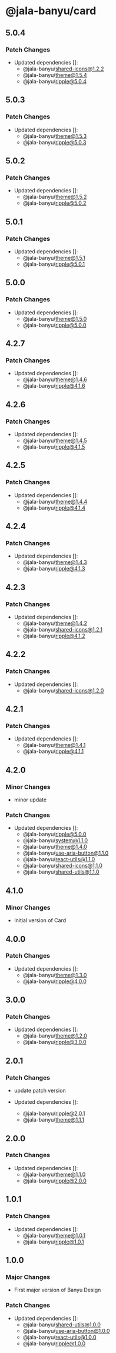 # @jala-banyu/card

## 5.0.4

### Patch Changes

- Updated dependencies []:
  - @jala-banyu/shared-icons@1.2.2
  - @jala-banyu/theme@1.5.4
  - @jala-banyu/ripple@5.0.4

## 5.0.3

### Patch Changes

- Updated dependencies []:
  - @jala-banyu/theme@1.5.3
  - @jala-banyu/ripple@5.0.3

## 5.0.2

### Patch Changes

- Updated dependencies []:
  - @jala-banyu/theme@1.5.2
  - @jala-banyu/ripple@5.0.2

## 5.0.1

### Patch Changes

- Updated dependencies []:
  - @jala-banyu/theme@1.5.1
  - @jala-banyu/ripple@5.0.1

## 5.0.0

### Patch Changes

- Updated dependencies []:
  - @jala-banyu/theme@1.5.0
  - @jala-banyu/ripple@5.0.0

## 4.2.7

### Patch Changes

- Updated dependencies []:
  - @jala-banyu/theme@1.4.6
  - @jala-banyu/ripple@4.1.6

## 4.2.6

### Patch Changes

- Updated dependencies []:
  - @jala-banyu/theme@1.4.5
  - @jala-banyu/ripple@4.1.5

## 4.2.5

### Patch Changes

- Updated dependencies []:
  - @jala-banyu/theme@1.4.4
  - @jala-banyu/ripple@4.1.4

## 4.2.4

### Patch Changes

- Updated dependencies []:
  - @jala-banyu/theme@1.4.3
  - @jala-banyu/ripple@4.1.3

## 4.2.3

### Patch Changes

- Updated dependencies []:
  - @jala-banyu/theme@1.4.2
  - @jala-banyu/shared-icons@1.2.1
  - @jala-banyu/ripple@4.1.2

## 4.2.2

### Patch Changes

- Updated dependencies []:
  - @jala-banyu/shared-icons@1.2.0

## 4.2.1

### Patch Changes

- Updated dependencies []:
  - @jala-banyu/theme@1.4.1
  - @jala-banyu/ripple@4.1.1

## 4.2.0

### Minor Changes

- minor update

### Patch Changes

- Updated dependencies []:
  - @jala-banyu/ripple@5.0.0
  - @jala-banyu/system@1.1.0
  - @jala-banyu/theme@1.4.0
  - @jala-banyu/use-aria-button@1.1.0
  - @jala-banyu/react-utils@1.1.0
  - @jala-banyu/shared-icons@1.1.0
  - @jala-banyu/shared-utils@1.1.0

## 4.1.0

### Minor Changes

- Initial version of Card

## 4.0.0

### Patch Changes

- Updated dependencies []:
  - @jala-banyu/theme@1.3.0
  - @jala-banyu/ripple@4.0.0

## 3.0.0

### Patch Changes

- Updated dependencies []:
  - @jala-banyu/theme@1.2.0
  - @jala-banyu/ripple@3.0.0

## 2.0.1

### Patch Changes

- update patch version

- Updated dependencies []:
  - @jala-banyu/ripple@2.0.1
  - @jala-banyu/theme@1.1.1

## 2.0.0

### Patch Changes

- Updated dependencies []:
  - @jala-banyu/theme@1.1.0
  - @jala-banyu/ripple@2.0.0

## 1.0.1

### Patch Changes

- Updated dependencies []:
  - @jala-banyu/theme@1.0.1
  - @jala-banyu/ripple@1.0.1

## 1.0.0

### Major Changes

- First major version of Banyu Design

### Patch Changes

- Updated dependencies []:
  - @jala-banyu/shared-utils@1.0.0
  - @jala-banyu/use-aria-button@1.0.0
  - @jala-banyu/react-utils@1.0.0
  - @jala-banyu/ripple@1.0.0
